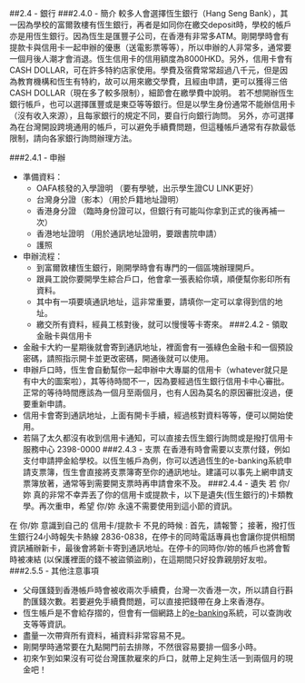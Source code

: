 ##2.4 - 銀行
###2.4.0 - 簡介
較多人會選擇恆生銀行（Hang Seng Bank），其一因為學校的富爾敦樓有恆生銀行，再者是如同你在繳交deposit時，學校的帳戶亦是用恆生銀行。因為恆生是匯豐子公司，在香港有非常多ATM。剛開學時會有提款卡與信用卡一起申辦的優惠（送電影票等等），所以申辦的人非常多，通常要一個月後人潮才會消退。恆生信用卡的信用額度為8000HKD。另外，信用卡會有CASH DOLLAR，可在許多特約店家使用。學費及宿費常常超過八千元，但是因為教育機構和恆生有特約，故可以用來繳交學費，且經由申請，更可以獲得三倍CASH DOLLAR（現在多了較多限制），細節會在繳學費中說明。 
若不想開辦恆生銀行帳戶，也可以選擇匯豐或是東亞等等銀行。但是以學生身份通常不能辦信用卡（沒有收入來源），且每家銀行的規定不同，要自行向銀行詢問。
另外，亦可選擇為在台灣開設跨境通用的帳戶，可以避免手續費問題，但這種帳戶通常有存款最低限制，請向各家銀行詢問辦理方法。

###2.4.1 - 申辦
* 準備資料：
    * OAFA核發的入學證明 （要有學號，出示學生證CU LINK更好）
    * 台灣身分證（影本）（用於戶籍地址證明）
    * 香港身分證 （臨時身份證可以，但銀行有可能叫你拿到正式的後再補一次）
    * 香港地址證明 （用於通訊地址證明，要跟書院申請）
    * 護照
* 申辦流程：
    * 到富爾敦樓恆生銀行，剛開學時會有專門的一個區塊辦理開戶。
    * 跟員工說你要開學生綜合戶口，他會拿一張表給你填，順便幫你影印所有資料。
    * 其中有一項要填通訊地址，這非常重要，請填你一定可以拿得到信的地址。
    * 繳交所有資料，經員工核對後，就可以慢慢等卡寄來。
###2.4.2 - 領取金融卡與信用卡
* 金融卡大約一星期後就會寄到通訊地址，裡面會有一張綠色金融卡和一個預設密碼，請照指示開卡並更改密碼，開通後就可以使用。
* 申辦戶口時，恆生會自動幫你一起申辦中大專屬的信用卡（whatever就只是有中大的圖案啦），其等待時間不一，因為要經過恆生銀行信用卡中心審批。正常的等待時間應該為一個月至兩個月，也有人因為莫名的原因審批沒過，便要重新申請。
* 信用卡會寄到通訊地址，上面有開卡手續，經過核對資料等等，便可以開始使用。
* 若隔了太久都沒有收到信用卡通知，可以直接去恆生銀行詢問或是撥打信用卡服務中心 2398-0000
###2.4.3 - 支票
在香港有時會需要以支票付錢，例如支付申請押金給學校。以恆生帳戶為例，你可以透過恆生的e-banking系統申請支票簿，恆生會直接將支票簿寄至你的通訊地址。建議可以事先上網申請支票簿放著，通常等到需要開支票時再申請會來不及。
###2.4.4 - 遺失
若 你/妳 真的非常不幸弄丟了你的信用卡或提款卡，以下是遺失(恆生銀行的)卡類教學。再次重申，希望 你/妳 永遠不需要使用到這小節的資訊。

在 你/妳 意識到自己的 信用卡/提款卡 不見的時候 : 
首先，請報警；
接著，撥打恆生銀行24小時報失卡熱線 2836-0838，在停卡的同時電話專員也會讓你提供相關資訊補辦新卡，最後會將新卡寄到通訊地址。在停卡的同時你/妳的帳戶也將會暫時被凍結 (以保護裡面的錢不被盜領盜刷)，在這期間只好投靠親朋好友啦。
###2.5.5 - 其他注意事項
* 父母匯錢到香港帳戶時會被收兩次手續費，台灣一次香港一次，所以請自行斟酌匯錢次數。若要避免手續費問題，可以直接把錢帶在身上來香港存。
* 恆生帳戶是不會給存摺的，但會有一個網路上的[e-banking](https://bank.hangseng.com/1/2/chi/)系統，可以查詢收支等等資訊。
* 盡量一次帶齊所有資料，補資料非常容易不見。
* 剛開學時通常要在九點開門前去排隊，不然很容易要排一個多小時。
* 初來乍到如果沒有可從台灣匯款雇來的戶口，就帶上足夠生活一到兩個月的現金吧！

